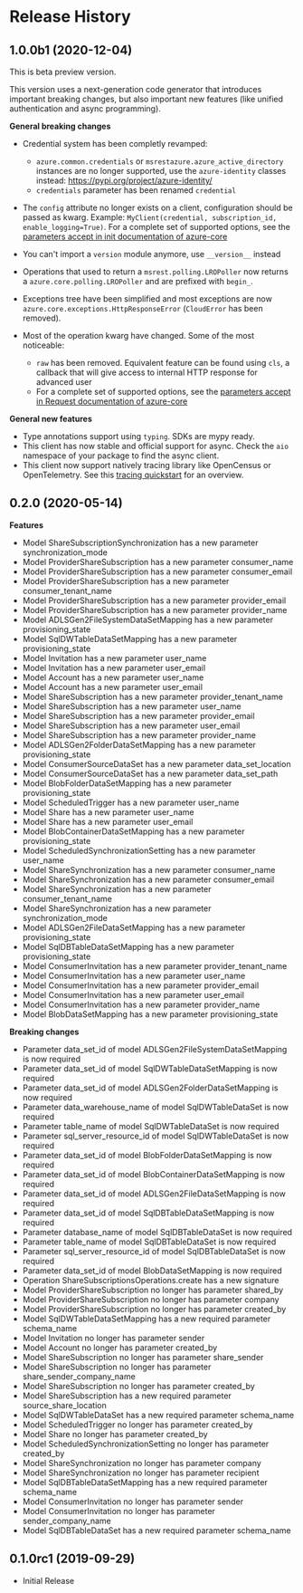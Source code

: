 # Release History

## 1.0.0b1 (2020-12-04)

This is beta preview version.

This version uses a next-generation code generator that introduces important breaking changes, but also important new features (like unified authentication and async programming).

**General breaking changes**

- Credential system has been completly revamped:

  - `azure.common.credentials` or `msrestazure.azure_active_directory` instances are no longer supported, use the `azure-identity` classes instead: https://pypi.org/project/azure-identity/
  - `credentials` parameter has been renamed `credential`

- The `config` attribute no longer exists on a client, configuration should be passed as kwarg. Example: `MyClient(credential, subscription_id, enable_logging=True)`. For a complete set of
  supported options, see the [parameters accept in init documentation of azure-core](https://github.com/Azure/azure-sdk-for-python/blob/master/sdk/core/azure-core/CLIENT_LIBRARY_DEVELOPER.md#available-policies)
- You can't import a `version` module anymore, use `__version__` instead
- Operations that used to return a `msrest.polling.LROPoller` now returns a `azure.core.polling.LROPoller` and are prefixed with `begin_`.
- Exceptions tree have been simplified and most exceptions are now `azure.core.exceptions.HttpResponseError` (`CloudError` has been removed).
- Most of the operation kwarg have changed. Some of the most noticeable:

  - `raw` has been removed. Equivalent feature can be found using `cls`, a callback that will give access to internal HTTP response for advanced user
  - For a complete set of
  supported options, see the [parameters accept in Request documentation of azure-core](https://github.com/Azure/azure-sdk-for-python/blob/master/sdk/core/azure-core/CLIENT_LIBRARY_DEVELOPER.md#available-policies)

**General new features**

- Type annotations support using `typing`. SDKs are mypy ready.
- This client has now stable and official support for async. Check the `aio` namespace of your package to find the async client.
- This client now support natively tracing library like OpenCensus or OpenTelemetry. See this [tracing quickstart](https://github.com/Azure/azure-sdk-for-python/tree/master/sdk/core/azure-core-tracing-opentelemetry) for an overview.

## 0.2.0 (2020-05-14)

**Features**

  - Model ShareSubscriptionSynchronization has a new parameter synchronization_mode
  - Model ProviderShareSubscription has a new parameter consumer_name
  - Model ProviderShareSubscription has a new parameter consumer_email
  - Model ProviderShareSubscription has a new parameter consumer_tenant_name
  - Model ProviderShareSubscription has a new parameter provider_email
  - Model ProviderShareSubscription has a new parameter provider_name
  - Model ADLSGen2FileSystemDataSetMapping has a new parameter provisioning_state
  - Model SqlDWTableDataSetMapping has a new parameter provisioning_state
  - Model Invitation has a new parameter user_name
  - Model Invitation has a new parameter user_email
  - Model Account has a new parameter user_name
  - Model Account has a new parameter user_email
  - Model ShareSubscription has a new parameter provider_tenant_name
  - Model ShareSubscription has a new parameter user_name
  - Model ShareSubscription has a new parameter provider_email
  - Model ShareSubscription has a new parameter user_email
  - Model ShareSubscription has a new parameter provider_name
  - Model ADLSGen2FolderDataSetMapping has a new parameter provisioning_state
  - Model ConsumerSourceDataSet has a new parameter data_set_location
  - Model ConsumerSourceDataSet has a new parameter data_set_path
  - Model BlobFolderDataSetMapping has a new parameter provisioning_state
  - Model ScheduledTrigger has a new parameter user_name
  - Model Share has a new parameter user_name
  - Model Share has a new parameter user_email
  - Model BlobContainerDataSetMapping has a new parameter provisioning_state
  - Model ScheduledSynchronizationSetting has a new parameter user_name
  - Model ShareSynchronization has a new parameter consumer_name
  - Model ShareSynchronization has a new parameter consumer_email
  - Model ShareSynchronization has a new parameter consumer_tenant_name
  - Model ShareSynchronization has a new parameter synchronization_mode
  - Model ADLSGen2FileDataSetMapping has a new parameter provisioning_state
  - Model SqlDBTableDataSetMapping has a new parameter provisioning_state
  - Model ConsumerInvitation has a new parameter provider_tenant_name
  - Model ConsumerInvitation has a new parameter user_name
  - Model ConsumerInvitation has a new parameter provider_email
  - Model ConsumerInvitation has a new parameter user_email
  - Model ConsumerInvitation has a new parameter provider_name
  - Model BlobDataSetMapping has a new parameter provisioning_state

**Breaking changes**

  - Parameter data_set_id of model ADLSGen2FileSystemDataSetMapping is now required
  - Parameter data_set_id of model SqlDWTableDataSetMapping is now required
  - Parameter data_set_id of model ADLSGen2FolderDataSetMapping is now required
  - Parameter data_warehouse_name of model SqlDWTableDataSet is now required
  - Parameter table_name of model SqlDWTableDataSet is now required
  - Parameter sql_server_resource_id of model SqlDWTableDataSet is now required
  - Parameter data_set_id of model BlobFolderDataSetMapping is now required
  - Parameter data_set_id of model BlobContainerDataSetMapping is now required
  - Parameter data_set_id of model ADLSGen2FileDataSetMapping is now required
  - Parameter data_set_id of model SqlDBTableDataSetMapping is now required
  - Parameter database_name of model SqlDBTableDataSet is now required
  - Parameter table_name of model SqlDBTableDataSet is now required
  - Parameter sql_server_resource_id of model SqlDBTableDataSet is now required
  - Parameter data_set_id of model BlobDataSetMapping is now required
  - Operation ShareSubscriptionsOperations.create has a new signature
  - Model ProviderShareSubscription no longer has parameter shared_by
  - Model ProviderShareSubscription no longer has parameter company
  - Model ProviderShareSubscription no longer has parameter created_by
  - Model SqlDWTableDataSetMapping has a new required parameter schema_name
  - Model Invitation no longer has parameter sender
  - Model Account no longer has parameter created_by
  - Model ShareSubscription no longer has parameter share_sender
  - Model ShareSubscription no longer has parameter share_sender_company_name
  - Model ShareSubscription no longer has parameter created_by
  - Model ShareSubscription has a new required parameter source_share_location
  - Model SqlDWTableDataSet has a new required parameter schema_name
  - Model ScheduledTrigger no longer has parameter created_by
  - Model Share no longer has parameter created_by
  - Model ScheduledSynchronizationSetting no longer has parameter created_by
  - Model ShareSynchronization no longer has parameter company
  - Model ShareSynchronization no longer has parameter recipient
  - Model SqlDBTableDataSetMapping has a new required parameter schema_name
  - Model ConsumerInvitation no longer has parameter sender
  - Model ConsumerInvitation no longer has parameter sender_company_name
  - Model SqlDBTableDataSet has a new required parameter schema_name

## 0.1.0rc1 (2019-09-29)

  - Initial Release
